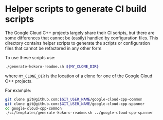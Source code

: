 # Helper scripts to generate CI build scripts

The Google Cloud C++ projects largely share their CI scripts, but there are some
differences that cannot be (easily) handled by configuration files. This
directory contains helper scripts to generate the scripts or configuration
files that cannot be refactored in any other form.

To use these scripts use:

```bash
./generate-kokoro-readme.sh ${MY_CLONE_DIR}
```

where `MY_CLONE_DIR` is the location of a clone for one of the Google Cloud C++
projects.

For example:

```bash
git clone git@github.com:$GIT_USER_NAME/google-cloud-cpp-common
git clone git@github.com:$GIT_USER_NAME/google-cloud-cpp-spanner
cd google-cloud-cpp-common
./ci/templates/generate-kokoro-readme.sh ../google-cloud-cpp-spanner
```
